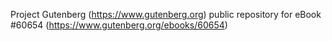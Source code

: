 Project Gutenberg (https://www.gutenberg.org) public repository for eBook #60654 (https://www.gutenberg.org/ebooks/60654)
